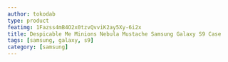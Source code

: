```yaml
---
author: tokodab
type: product
featimg: 1Fazss4mB4O2x0tzvQvviK2ay5Xy-6i2x
title: Despicable Me Minions Nebula Mustache Samsung Galaxy S9 Case
tags: [samsung, galaxy, s9]
category: [samsung]
---
```

